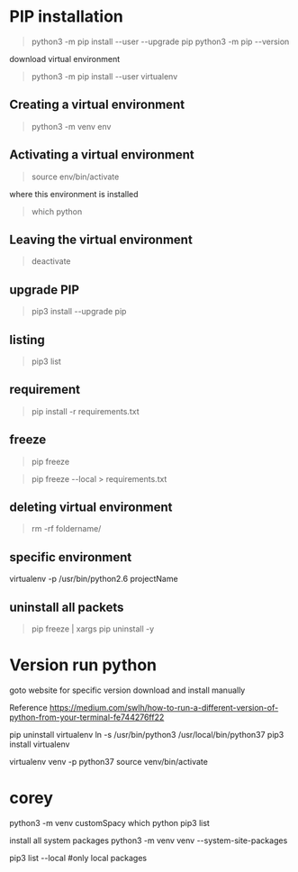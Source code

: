 # PIP installation

>python3 -m pip install --user --upgrade pip
>python3 -m pip --version

download virtual environment

> python3 -m pip install --user virtualenv

## Creating a virtual environment
> python3 -m venv env

## Activating a virtual environment

> source env/bin/activate

where this environment is installed

> which python

## Leaving the virtual environment

> deactivate

## upgrade PIP

> pip3 install --upgrade pip

## listing

> pip3 list

## requirement

> pip install -r requirements.txt

## freeze

> pip freeze

> pip freeze --local > requirements.txt

## deleting virtual environment

> rm -rf foldername/

## specific environment
virtualenv -p /usr/bin/python2.6 projectName

## uninstall all packets
> pip freeze | xargs pip uninstall -y

# Version run python
goto website for specific version
download and install manually

Reference
https://medium.com/swlh/how-to-run-a-different-version-of-python-from-your-terminal-fe744276ff22

pip uninstall virtualenv
ln -s /usr/bin/python3 /usr/local/bin/python37
pip3 install virtualenv

virtualenv venv -p python37
source venv/bin/activate


# corey

python3 -m venv customSpacy
which python
pip3 list

install all system packages
python3 -m venv venv --system-site-packages

pip3 list --local #only local packages
